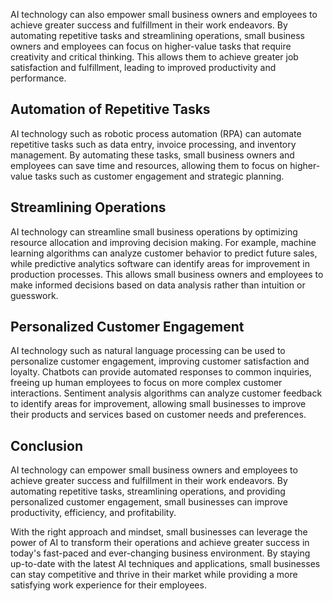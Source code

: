 
AI technology can also empower small business owners and employees to achieve greater success and fulfillment in their work endeavors. By automating repetitive tasks and streamlining operations, small business owners and employees can focus on higher-value tasks that require creativity and critical thinking. This allows them to achieve greater job satisfaction and fulfillment, leading to improved productivity and performance.

Automation of Repetitive Tasks
------------------------------

AI technology such as robotic process automation (RPA) can automate repetitive tasks such as data entry, invoice processing, and inventory management. By automating these tasks, small business owners and employees can save time and resources, allowing them to focus on higher-value tasks such as customer engagement and strategic planning.

Streamlining Operations
-----------------------

AI technology can streamline small business operations by optimizing resource allocation and improving decision making. For example, machine learning algorithms can analyze customer behavior to predict future sales, while predictive analytics software can identify areas for improvement in production processes. This allows small business owners and employees to make informed decisions based on data analysis rather than intuition or guesswork.

Personalized Customer Engagement
--------------------------------

AI technology such as natural language processing can be used to personalize customer engagement, improving customer satisfaction and loyalty. Chatbots can provide automated responses to common inquiries, freeing up human employees to focus on more complex customer interactions. Sentiment analysis algorithms can analyze customer feedback to identify areas for improvement, allowing small businesses to improve their products and services based on customer needs and preferences.

Conclusion
----------

AI technology can empower small business owners and employees to achieve greater success and fulfillment in their work endeavors. By automating repetitive tasks, streamlining operations, and providing personalized customer engagement, small businesses can improve productivity, efficiency, and profitability.

With the right approach and mindset, small businesses can leverage the power of AI to transform their operations and achieve greater success in today's fast-paced and ever-changing business environment. By staying up-to-date with the latest AI techniques and applications, small businesses can stay competitive and thrive in their market while providing a more satisfying work experience for their employees.
